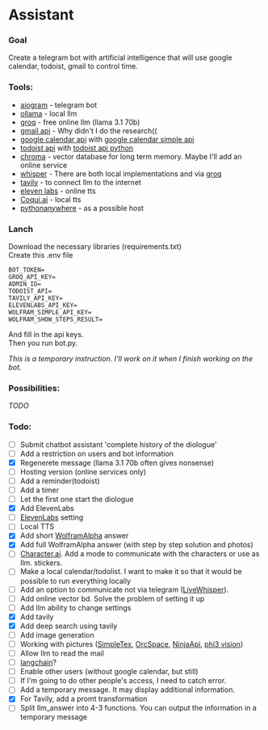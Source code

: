 # Assistant

### Goal
Create a telegram bot with artificial intelligence that will use google calendar, todoist, gmail to control time. 

### Tools:
- [aiogram](https://aiogram.dev/) - telegram bot
- [ollama](https://ollama.com/) - local llm
- [groq](https://console.groq.com/) - free online llm (llama 3.1 70b)
- [gmail api](https://developers.google.com/gmail/api/reference/rest) - Why didn't I do the research((
- [google calendar api](https://developers.google.com/calendar/api/guides/overview) with [google calendar simple api](https://github.com/kuzmoyev/google-calendar-simple-api)
- [todoist api](https://developer.todoist.com/) with [todoist api python](https://github.com/Doist/todoist-api-python)
- [chroma](https://github.com/chroma-core/chroma) - vector database for long term memory. Maybe I'll add an online service
- [whisper](https://github.com/openai/whisper) -  There are both local implementations and via [groq](https://console.groq.com/docs/speech-text)
- [tavily](https://tavily.com/) - to connect llm to the internet
- [eleven labs](https://elevenlabs.io/) - online tts
- [Coqui.ai](https://github.com/coqui-ai/TTS) - local tts
- [pythonanywhere](https://www.pythonanywhere.com/) - as a possible host

### Lanch
Download the necessary libraries (requirements.txt)\
Create this .env file
```
BOT_TOKEN=
GROQ_API_KEY= 
ADMIN_ID=
TODOIST_API=
TAVILY_API_KEY=
ELEVENLABS_API_KEY=
WOLFRAM_SIMPLE_API_KEY=
WOLFRAM_SHOW_STEPS_RESULT=
```
And fill in the api keys.\
Then you run bot.py.

*This is a temporary instruction. I'll work on it when I finish working on the bot.*

### Possibilities:
*TODO*

### Todo:

- [ ] Submit chatbot assistant 'complete history of the diologue'
- [ ] Add a restriction on users and bot information
- [X] Regenerete message (llama 3.1 70b often gives nonsense)
- [ ] Hosting version (online services only)
- [ ] Add a reminder(todoist)
- [ ] Add a timer
- [ ] Let the first one start the diologue
- [x] Add ElevenLabs
- [ ] [ElevenLabs](https://elevenlabs.io/api) setting
- [ ] Local TTS
- [X] Add short [WolframAlpha](https://www.wolframalpha.com/) answer
- [X] Add full WolframAlpha answer (with step by step solution and photos)
- [ ] [Character.ai](https://character.ai/). Add a mode to communicate with the characters or use as llm. stickers.
- [ ] Make a local calendar/todolist. I want to make it so that it would be possible to run everything locally
- [ ] Add an option to communicate not via telegram ([LiveWhisper](https://github.com/Nikorasu/LiveWhisper)).
- [ ] Add online vector bd. Solve the problem of setting it up  
- [ ] Add llm ability to change settings
- [X] Add tavily
- [X] Add deep search using tavily
- [ ] Add image generation
- [ ] Working with pictures ([SimpleTex](https://simpletex.cn/), [OrcSpace](https://ocr.space/ocrapi), [NinjaApi](https://api-ninjas.com/api/imagetotext), [phi3 vision](https://huggingface.co/microsoft/Phi-3-vision-128k-instruct))
- [ ] Allow llm to read the mail
- [ ] [langchain](https://python.langchain.com/v0.2/docs/tutorials/agents/)?
- [ ] Enable other users (without google calendar, but still)
- [ ] If I'm going to do other people's access, I need to catch error.
- [ ] Add a temporary message. It may display additional information.
- [X] For Tavily, add a promt transformation
- [ ] Split llm_answer into 4-3 functions. You can output the information in a temporary message
